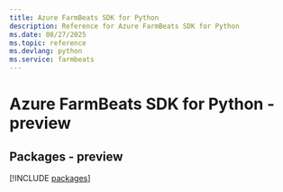 ```yaml
---
title: Azure FarmBeats SDK for Python
description: Reference for Azure FarmBeats SDK for Python
ms.date: 08/27/2025
ms.topic: reference
ms.devlang: python
ms.service: farmbeats
---
```

# Azure FarmBeats SDK for Python - preview
## Packages - preview
[!INCLUDE [packages](farmbeats-index.md)]